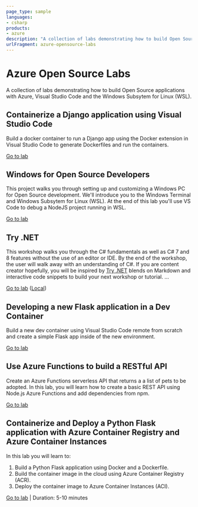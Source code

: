 ```yaml
---
page_type: sample
languages:
- csharp
products:
- azure
description: "A collection of labs demonstrating how to build Open Source applications with Azure, Visual Studio Code and the Windows Subsytem for Linux (WSL)."
urlFragment: azure-opensource-labs
---
```


# Azure Open Source Labs

A collection of labs demonstrating how to build Open Source applications with Azure, Visual Studio Code and the Windows Subsytem for Linux (WSL).

## Containerize a Django application using Visual Studio Code

Build a docker container to run a Django app using the Docker extension in Visual Studio Code to generate Dockerfiles and run the containers.

[Go to lab](1-vscode-django-docker/README.md)

## Windows for Open Source Developers

This project walks you through setting up and customizing a Windows PC for Open Source development. We'll introduce you to the Windows Terminal and Windows Subsytem for Linux (WSL). At the end of this lab you'll use VS Code to debug a NodeJS project running in WSL.

[Go to lab](1-windows-oss-terminal-wsl/README.md)

## Try .NET

This workshop walks you through the C# fundamentals as well as C# 7 and 8 features without the use of an editor or IDE. By the end of the workshop, the user will walk away with an understanding of C#. If you are content creator hopefully, you will be inspired by [Try .NET](https://devblogs.microsoft.com/dotnet/creating-interactive-net-documentation/) blends on Markdown and interactive code snippets to build your next workshop or tutorial.
...

[Go to lab](https://docs.microsoft.com/en-us/dotnet/csharp/tutorials/intro-to-csharp/hello-world) ([Local](2-try-dotnet-csharp/README.md))


## Developing a new Flask application in a Dev Container

Build a new dev container using Visual Studio Code remote from scratch and create a simple Flask app inside of the new environment.

[Go to lab](2a-vscode-flask-dev-container/README.md)


## Use Azure Functions to build a RESTful API

Create an Azure Functions serverless API that returns a a list of pets to be adopted. In this lab, you will learn how to create a basic REST API using Node.js Azure Functions and add dependencies from npm.

[Go to lab](3-vscode-serverless/README.md)

## Containerize and Deploy a Python Flask application with Azure Container Registry and Azure Container Instances

In this lab you will learn to:
1. Build a Python Flask application using Docker and a Dockerfile.
2. Build the container image in the cloud using Azure Container Registry (ACR).
3. Deploy the container image to Azure Container Instances (ACI).

[Go to lab](3-azure-cli-flask-registry-container-instances/README.md) | Duration: 5-10 minutes
